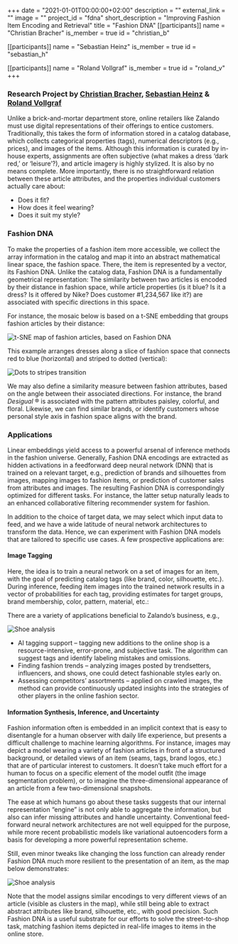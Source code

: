 +++
date = "2021-01-01T00:00:00+02:00"
description = ""
external_link = ""
image = ""
project_id = "fdna"
short_description = "Improving Fashion Item Encoding and Retrieval"
title = "Fashion DNA"
[[participants]]
    name = "Christian Bracher"
    is_member = true
    id = "christian_b"

[[participants]]
    name = "Sebastian Heinz"
    is_member = true
    id = "sebastian_h"
    
[[participants]]
    name = "Roland Vollgraf"
    is_member = true
    id = "roland_v"
+++

### Research Project by [Christian Bracher](/member/christian_b), [Sebastian Heinz](/member/sebastian_h) & [Roland Vollgraf](member/roland_v)

Unlike a brick-and-mortar department store, online retailers like Zalando must use digital representations of their offerings to entice customers. Traditionally, this takes the form of information stored in a catalog database, which collects categorical properties (tags), numerical descriptors (e.g., prices), and images of the items. Although this information is curated by in-house experts, assignments are often subjective (what makes a dress ‘dark red,’ or ‘leisure’?), and article imagery is highly stylized. It is also by no means complete. More importantly, there is no straightforward relation between these article attributes, and the properties individual customers actually care about:

* Does it fit?
* How does it feel wearing?
* Does it suit my style?

### Fashion DNA

To make the properties of a fashion item more accessible, we collect the array information in the catalog and map it into an abstract mathematical linear space, the fashion space. There, the item is represented by a vector, its Fashion DNA. Unlike the catalog data, Fashion DNA is a fundamentally geometrical representation:  The similarity between two articles is encoded by their distance in fashion space, while article properties (is it blue? Is it a dress? Is it offered by Nike? Does customer #1,234,567 like it?) are associated with specific directions in this space.

For instance, the mosaic below is based on a t-SNE embedding that groups fashion articles by their distance:

![t-SNE map of fashion articles, based on Fashion DNA](img/tsne_map.mosaic.detail.jpg)

This example arranges dresses along a slice of fashion space that connects red to blue (horizontal) and striped to dotted (vertical):

![Dots to stripes transition](img/dresses.png)

We may also define a similarity measure between fashion attributes, based on the angle between their associated directions. For instance, the brand *Desigual* ® is associated with the pattern attributes paisley, colorful, and floral.  Likewise, we can find similar brands, or identify customers whose personal style axis in fashion space aligns with the brand.

### Applications

Linear embeddings yield access to a powerful arsenal of inference methods in the fashion universe. Generally, Fashion DNA encodings are extracted as hidden activations in a feedforward deep neural network (DNN) that is trained on a relevant target, e.g., prediction of brands and silhouettes from images, mapping images to fashion items, or prediction of customer sales from attributes and images. The resulting Fashion DNA is correspondingly optimized for different tasks. For instance, the latter setup naturally leads to an enhanced collaborative filtering recommender system for fashion.

In addition to the choice of target data, we may select which input data to feed, and we have a wide latitude of neural network architectures to transform the data. Hence, we can experiment with Fashion DNA models that are tailored to specific use cases. A few prospective applications are:

#### Image Tagging

Here, the idea is to train a neural network on a set of images for an item, with the goal of predicting catalog tags (like brand, color, silhouette, etc.).  During inference, feeding item images into the trained network results in a vector of probabilities for each tag, providing estimates for target groups, brand membership, color, pattern, material, etc.:

There are a variety of applications beneficial to Zalando’s business, e.g.,

![Shoe analysis](img/tagging_new.jpg)

* AI tagging support – tagging new additions to the online shop is a resource-intensive, error-prone, and subjective task. The algorithm can suggest tags and identify labeling mistakes and omissions.
* Finding fashion trends – analyzing images posted by trendsetters, influencers, and shows, one could detect fashionable styles early on.
* Assessing competitors’ assortments – applied on crawled images, the method can provide continuously updated insights into the strategies of other players in the online fashion sector.

#### Information Synthesis, Inference, and Uncertainty
Fashion information often is embedded in an implicit context that is easy to disentangle for a human observer with daily life experience, but presents a difficult challenge to machine learning algorithms. For instance, images may depict a model wearing a variety of fashion articles in front of a structured background, or detailed views of an item (seams, tags, brand logos, etc.) that are of particular interest to customers. It doesn’t take much effort for a human to focus on a specific element of the model outfit (the image segmentation problem), or to imagine the three-dimensional appearance of an article from a few two-dimensional snapshots.

The ease at which humans go about these tasks suggests that our internal representation “engine” is not only able to aggregate the information, but also can infer missing attributes and handle uncertainty. Conventional feed-forward neural network architectures are not well equipped for the purpose, while more recent probabilistic models like variational autoencoders form a basis for developing a more powerful representation scheme.

Still, even minor tweaks like changing the loss function can already render Fashion DNA much more resilient to the presentation of an item, as the map below demonstrates:

![Shoe analysis](img/hinge_loss.tsne.png)

Note that the model assigns similar encodings to very different views of an article (visible as clusters in the map), while still being able to extract abstract attributes like brand, silhouette, etc., with good precision.  Such Fashion DNA is a useful substrate for our efforts to solve the street-to-shop task, matching fashion items depicted in real-life images to items in the online store.